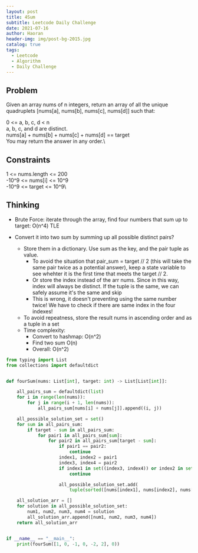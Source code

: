 ```yaml
---
layout: post
title: 4Sum
subtitle: Leetcode Daily Challenge
date: 2021-07-16
author: Haoran
header-img: img/post-bg-2015.jpg
catalog: true
tags: 
  - Leetcode
  - Algorithm
  - Daily Challenge
---
```



## Problem
Given an array nums of n integers, return an array of all the unique quadruplets [nums[a], nums[b], nums[c], nums[d]] such that:

0 <= a, b, c, d < n\
a, b, c, and d are distinct.\
nums[a] + nums[b] + nums[c] + nums[d] == target\
You may return the answer in any order.\

## Constraints
1 <= nums.length <= 200\
-10^9 <= nums[i] <= 10^9\
-10^9 <= target <= 10^9\

## Thinking
* Brute Force: iterate through the array, find four numbers that sum up to target: O(n^4) TLE

* Convert it into two sum by summing up all possible distinct pairs?
    * Store them in a dictionary. Use sum as the key, and the pair tuple as value.
        * To avoid the situation that pair_sum = target // 2 (this will take the same pair twice as a potential answer), 
        keep a state variable to see whehter it is the first time that meets the target // 2.
        * Or store the index instead of the arr nums. Since in this way, index will always be distinct. If the tuple is the same, we can safely assume it's the same and skip
        * This is wrong, it doesn't preventing using the same number twice! We have to check if there are same index in the four indexes!
    * To avoid repeatness, store the result nums in ascending order and as a tuple in a set
    * Time complexity:
        * Convert to hashmap: O(n^2)
        * Find two sum O(n)
        * Overall: O(n^2)



```python
from typing import List
from collections import defaultdict


def fourSum(nums: List[int], target: int) -> List[List[int]]:

    all_pairs_sum = defaultdict(list)
    for i in range(len(nums)):
        for j in range(i + 1, len(nums)):
            all_pairs_sum[nums[i] + nums[j]].append((i, j))

    all_possible_solution_set = set()
    for sum in all_pairs_sum:
        if target - sum in all_pairs_sum:
            for pair1 in all_pairs_sum[sum]:
                for pair2 in all_pairs_sum[target - sum]:
                    if pair1 == pair2:
                        continue
                    index1, index2 = pair1
                    index3, index4 = pair2
                    if index1 in set((index3, index4)) or index2 in set((index3, index4)):
                        continue

                    all_possible_solution_set.add(
                        tuple(sorted([nums[index1], nums[index2], nums[index3], nums[index4]])))

    all_solution_arr = []
    for solution in all_possible_solution_set:
        num1, num2, num3, num4 = solution
        all_solution_arr.append([num1, num2, num3, num4])
    return all_solution_arr


if __name__ == "__main__":
    print(fourSum([1, 0, -1, 0, -2, 2], 0))
```